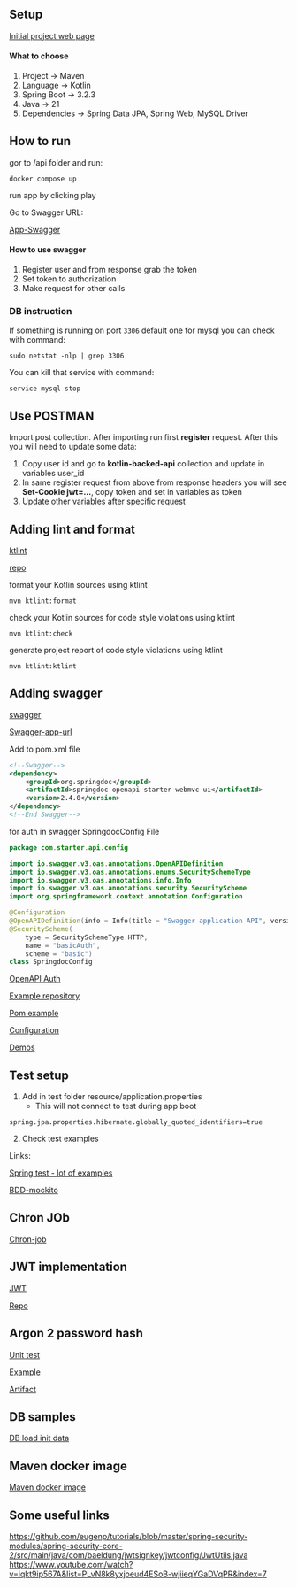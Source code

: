 ## Setup

[Initial project web page](https://start.spring.io/)

#### What to choose

1. Project -> Maven
2. Language -> Kotlin
3. Spring Boot -> 3.2.3
4. Java -> 21
5. Dependencies -> Spring Data JPA, Spring Web, MySQL Driver

## How to run

gor to /api folder and run:

```console
docker compose up
```

run app by clicking play

Go to Swagger URL:

[App-Swagger](http://localhost:3100/swagger-ui/index.html)

#### How to use swagger

1. Register user and from response grab the token
2. Set token to authorization 
3. Make request for other calls

### DB instruction

If something is running on port `3306` default one for mysql you can check with command:

```console
sudo netstat -nlp | grep 3306
```

You can kill that service with command:

```console
service mysql stop
```

## Use POSTMAN

Import post collection. After importing run first **register** request. After this you will need to update some data:

1. Copy user id and go to **kotlin-backed-api** collection and update in variables user_id
2. In same register request from above from response headers you will see **Set-Cookie jwt=...**, copy token and set in variables as token
3. Update other variables after specific request 


## Adding lint and format

[ktlint](https://reflectoring.io/code-format-with-ktlint/)

[repo](https://github.com/gantsign/ktlint-maven-plugin)

format your Kotlin sources using ktlint
```console 
mvn ktlint:format
```

check your Kotlin sources for code style violations using ktlint
```console
mvn ktlint:check
```

generate project report of code style violations using ktlint
```console 
mvn ktlint:ktlint
```

## Adding swagger

[swagger](https://springdoc.org/#spring-hateoas-support)

[Swagger-app-url](http://localhost:3100/swagger-ui/index.html)

Add to pom.xml file

```xml
<!--Swagger-->
<dependency>
    <groupId>org.springdoc</groupId>
    <artifactId>springdoc-openapi-starter-webmvc-ui</artifactId>
    <version>2.4.0</version>
</dependency>
<!--End Swagger-->
```

for auth in swagger SpringdocConfig File

```kotlin
package com.starter.api.config

import io.swagger.v3.oas.annotations.OpenAPIDefinition
import io.swagger.v3.oas.annotations.enums.SecuritySchemeType
import io.swagger.v3.oas.annotations.info.Info
import io.swagger.v3.oas.annotations.security.SecurityScheme
import org.springframework.context.annotation.Configuration

@Configuration
@OpenAPIDefinition(info = Info(title = "Swagger application API", version = "v1"))
@SecurityScheme(
    type = SecuritySchemeType.HTTP,
    name = "basicAuth",
    scheme = "basic")
class SpringdocConfig
```

[OpenAPI Auth](https://www.baeldung.com/springdoc-openapi-form-login-and-basic-authentication)

[Example repository](https://github.com/eugenp/tutorials/blob/master/spring-security-modules/spring-security-web-springdoc/src/main/java/com/baeldung/basicauth/FooController.java)

[Pom example](https://github.com/springdoc/springdoc-openapi-demos/blob/2.x/demo-spring-boot-3-webmvc/pom.xml)

[Configuration](https://swagger.io/docs/open-source-tools/swagger-ui/usage/configuration/)

[Demos](https://springdoc.org/#demos)

## Test setup

1. Add in test folder resource/application.properties
    - This will not connect to test during app boot

```properties
spring.jpa.properties.hibernate.globally_quoted_identifiers=true
```

2. Check test examples

Links:

[Spring test - lot of examples](https://docs.spring.io/spring-boot/docs/current/reference/htmlsingle/#features.testing.spring-boot-applications.spring-mvc-tests)

[BDD-mockito](https://www.baeldung.com/bdd-mockito)


## Chron JOb

[Chron-job](https://codersee.com/scheduling-tasks-with-spring-boot-and-kotlin/)

## JWT implementation
[JWT](https://www.baeldung.com/spring-security-sign-jwt-token)

[Repo](https://github.com/eugenp/tutorials/blob/master/spring-security-modules/spring-security-core-2/src/main/java/com/baeldung/jwtsignkey/jwtconfig/JwtUtils.java)

## Argon 2 password hash

[Unit test](https://github.com/eugenp/tutorials/blob/ff723063a709cd6983cc35bc1302112c43f2c2f0/core-java-modules/core-java-security-3/src/test/java/com/baeldung/hash/argon/HashPasswordUnitTest.java#L13)

[Example](https://www.baeldung.com/java-argon2-hashing)

[Artifact](https://mvnrepository.com/artifact/org.springframework.boot/spring-boot-starter-web/3.2.4)

## DB samples

[DB load init data](https://www.geeksforgeeks.org/spring-boot-load-initial-data/)

## Maven docker image

[Maven docker image](https://hub.docker.com/r/fxdom/maven-openjdk-21/tags)

## Some useful links

https://github.com/eugenp/tutorials/blob/master/spring-security-modules/spring-security-core-2/src/main/java/com/baeldung/jwtsignkey/jwtconfig/JwtUtils.java
https://www.youtube.com/watch?v=iqkt9ip567A&list=PLvN8k8yxjoeud4ESoB-wjiieqYGaDVqPR&index=7